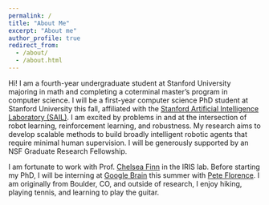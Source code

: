 ```yaml
---
permalink: /
title: "About Me"
excerpt: "About me"
author_profile: true
redirect_from: 
  - /about/
  - /about.html
---
```


Hi! I am a fourth-year undergraduate student at Stanford University majoring in math and completing a coterminal master’s program in computer science. I will be a first-year computer science PhD student at Stanford University this fall, affiliated with the [Stanford Artificial Intelligence Laboratory (SAIL)](https://ai.stanford.edu/). I am excited by problems in and at the intersection of robot learning, reinforcement learning, and robustness. My research aims to develop scalable methods to build broadly intelligent robotic agents that require minimal human supervision. I will be generously supported by an NSF Graduate Research Fellowship.  

I am fortunate to work with Prof. [Chelsea Finn](https://ai.stanford.edu/~cbfinn/) in the IRIS lab. Before starting my PhD, I will be interning at [Google Brain](https://research.google/teams/brain/) this summer with [Pete Florence](http://www.peteflorence.com/). I am originally from Boulder, CO, and outside of research, I enjoy hiking, playing tennis, and learning to play the guitar.


